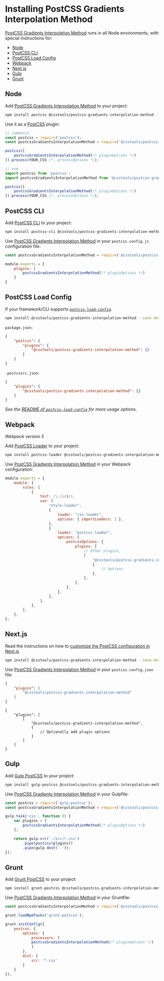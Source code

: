 # Installing PostCSS Gradients Interpolation Method

[PostCSS Gradients Interpolation Method] runs in all Node environments, with special instructions for:

- [Node](#node)
- [PostCSS CLI](#postcss-cli)
- [PostCSS Load Config](#postcss-load-config)
- [Webpack](#webpack)
- [Next.js](#nextjs)
- [Gulp](#gulp)
- [Grunt](#grunt)



## Node

Add [PostCSS Gradients Interpolation Method] to your project:

```bash
npm install postcss @csstools/postcss-gradients-interpolation-method --save-dev
```

Use it as a [PostCSS] plugin:

```js
// commonjs
const postcss = require('postcss');
const postcssGradientsInterpolationMethod = require('@csstools/postcss-gradients-interpolation-method');

postcss([
	postcssGradientsInterpolationMethod(/* pluginOptions */)
]).process(YOUR_CSS /*, processOptions */);
```

```js
// esm
import postcss from 'postcss';
import postcssGradientsInterpolationMethod from '@csstools/postcss-gradients-interpolation-method';

postcss([
	postcssGradientsInterpolationMethod(/* pluginOptions */)
]).process(YOUR_CSS /*, processOptions */);
```

## PostCSS CLI

Add [PostCSS CLI] to your project:

```bash
npm install postcss-cli @csstools/postcss-gradients-interpolation-method --save-dev
```

Use [PostCSS Gradients Interpolation Method] in your `postcss.config.js` configuration file:

```js
const postcssGradientsInterpolationMethod = require('@csstools/postcss-gradients-interpolation-method');

module.exports = {
	plugins: [
		postcssGradientsInterpolationMethod(/* pluginOptions */)
	]
}
```

## PostCSS Load Config

If your framework/CLI supports [`postcss-load-config`](https://github.com/postcss/postcss-load-config).

```bash
npm install @csstools/postcss-gradients-interpolation-method --save-dev
```

`package.json`:

```json
{
	"postcss": {
		"plugins": {
			"@csstools/postcss-gradients-interpolation-method": {}
		}
	}
}
```

`.postcssrc.json`:

```json
{
	"plugins": {
		"@csstools/postcss-gradients-interpolation-method": {}
	}
}
```

_See the [README of `postcss-load-config`](https://github.com/postcss/postcss-load-config#usage) for more usage options._

## Webpack

_Webpack version 5_

Add [PostCSS Loader] to your project:

```bash
npm install postcss-loader @csstools/postcss-gradients-interpolation-method --save-dev
```

Use [PostCSS Gradients Interpolation Method] in your Webpack configuration:

```js
module.exports = {
	module: {
		rules: [
			{
				test: /\.css$/i,
				use: [
					"style-loader",
					{
						loader: "css-loader",
						options: { importLoaders: 1 },
					},
					{
						loader: "postcss-loader",
						options: {
							postcssOptions: {
								plugins: [
									// Other plugins,
									[
										"@csstools/postcss-gradients-interpolation-method",
										{
											// Options
										},
									],
								],
							},
						},
					},
				],
			},
		],
	},
};
```

## Next.js

Read the instructions on how to [customize the PostCSS configuration in Next.js](https://nextjs.org/docs/advanced-features/customizing-postcss-config)

```bash
npm install @csstools/postcss-gradients-interpolation-method --save-dev
```

Use [PostCSS Gradients Interpolation Method] in your `postcss.config.json` file:

```json
{
	"plugins": [
		"@csstools/postcss-gradients-interpolation-method"
	]
}
```

```json5
{
	"plugins": [
		[
			"@csstools/postcss-gradients-interpolation-method",
			{
				// Optionally add plugin options
			}
		]
	]
}
```

## Gulp

Add [Gulp PostCSS] to your project:

```bash
npm install gulp-postcss @csstools/postcss-gradients-interpolation-method --save-dev
```

Use [PostCSS Gradients Interpolation Method] in your Gulpfile:

```js
const postcss = require('gulp-postcss');
const postcssGradientsInterpolationMethod = require('@csstools/postcss-gradients-interpolation-method');

gulp.task('css', function () {
	var plugins = [
		postcssGradientsInterpolationMethod(/* pluginOptions */)
	];

	return gulp.src('./src/*.css')
		.pipe(postcss(plugins))
		.pipe(gulp.dest('.'));
});
```

## Grunt

Add [Grunt PostCSS] to your project:

```bash
npm install grunt-postcss @csstools/postcss-gradients-interpolation-method --save-dev
```

Use [PostCSS Gradients Interpolation Method] in your Gruntfile:

```js
const postcssGradientsInterpolationMethod = require('@csstools/postcss-gradients-interpolation-method');

grunt.loadNpmTasks('grunt-postcss');

grunt.initConfig({
	postcss: {
		options: {
			processors: [
			postcssGradientsInterpolationMethod(/* pluginOptions */)
			]
		},
		dist: {
			src: '*.css'
		}
	}
});
```

[Gulp PostCSS]: https://github.com/postcss/gulp-postcss
[Grunt PostCSS]: https://github.com/nDmitry/grunt-postcss
[PostCSS]: https://github.com/postcss/postcss
[PostCSS CLI]: https://github.com/postcss/postcss-cli
[PostCSS Loader]: https://github.com/postcss/postcss-loader
[PostCSS Gradients Interpolation Method]: https://github.com/csstools/postcss-plugins/tree/main/plugins/postcss-gradients-interpolation-method
[Next.js]: https://nextjs.org
